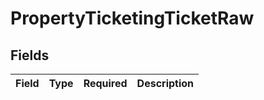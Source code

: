 # PropertyTicketingTicketRaw


## Fields

| Field       | Type        | Required    | Description |
| ----------- | ----------- | ----------- | ----------- |